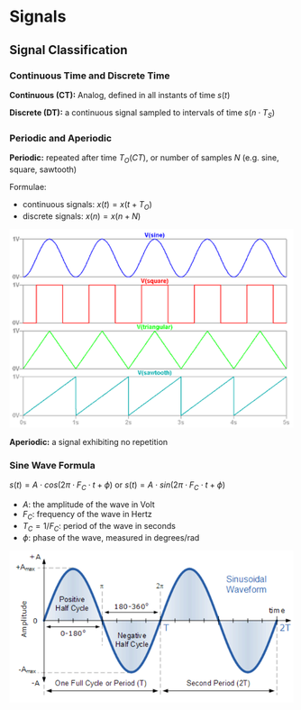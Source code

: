 # Signals

## Signal Classification

### Continuous Time and Discrete Time

**Continuous (CT):** Analog, defined in all instants of time $s(t)$

**Discrete (DT):** a continuous signal sampled to intervals of time $s(n \cdot T_S)$

### Periodic and Aperiodic

**Periodic:** repeated after time $T_O (CT)$, or number of samples $N$ (e.g. sine, square, sawtooth)

Formulae:

- continuous signals: $x(t) = x(t + T_O)$
- discrete signals: $x(n) = x(n + N)$

![Periodic Signals](media/periodic_signals.png)

**Aperiodic:** a signal exhibiting no repetition

### Sine Wave Formula

$s(t) = A \cdot cos(2\pi \cdot F_C \cdot t + \phi)$ or $s(t) = A \cdot sin(2\pi \cdot F_C \cdot t + \phi)$

 - $A$: the amplitude of the wave in Volt
 - $F_C$: frequency of the wave in Hertz
 - $T_C = 1/F_C$: period of the wave in seconds
 - $\phi$: phase of the wave, measured in degrees/rad

 ![Sine Wave](media/sine_wave.png)
